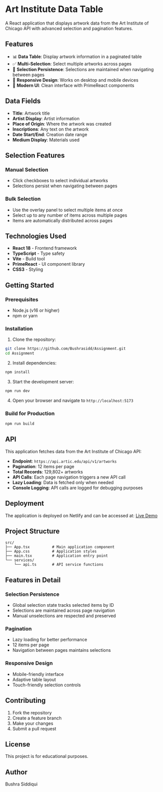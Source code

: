 # Art Institute Data Table

A React application that displays artwork data from the Art Institute of Chicago API with advanced selection and pagination features.

## Features

- 📊 **Data Table**: Display artwork information in a paginated table
- ✅ **Multi-Selection**: Select multiple artworks across pages
- 🔄 **Selection Persistence**: Selections are maintained when navigating between pages
- 📱 **Responsive Design**: Works on desktop and mobile devices
- 🎨 **Modern UI**: Clean interface with PrimeReact components

## Data Fields

- **Title**: Artwork title
- **Artist Display**: Artist information
- **Place of Origin**: Where the artwork was created
- **Inscriptions**: Any text on the artwork
- **Date Start/End**: Creation date range
- **Medium Display**: Materials used

## Selection Features

### Manual Selection
- Click checkboxes to select individual artworks
- Selections persist when navigating between pages

### Bulk Selection
- Use the overlay panel to select multiple items at once
- Select up to any number of items across multiple pages
- Items are automatically distributed across pages

## Technologies Used

- **React 18** - Frontend framework
- **TypeScript** - Type safety
- **Vite** - Build tool
- **PrimeReact** - UI component library
- **CSS3** - Styling

## Getting Started

### Prerequisites
- Node.js (v16 or higher)
- npm or yarn

### Installation

1. Clone the repository:
```bash
git clone https://github.com/Bushrasidd/Assignment.git
cd Assignment
```

2. Install dependencies:
```bash
npm install
```

3. Start the development server:
```bash
npm run dev
```

4. Open your browser and navigate to `http://localhost:5173`

### Build for Production

```bash
npm run build
```

## API

This application fetches data from the Art Institute of Chicago API:
- **Endpoint**: `https://api.artic.edu/api/v1/artworks`
- **Pagination**: 12 items per page
- **Total Records**: 129,802+ artworks
- **API Calls**: Each page navigation triggers a new API call
- **Lazy Loading**: Data is fetched only when needed
- **Console Logging**: API calls are logged for debugging purposes

## Deployment

The application is deployed on Netlify and can be accessed at:
[Live Demo](https://your-app-name.netlify.app)

## Project Structure

```
src/
├── App.tsx          # Main application component
├── App.css          # Application styles
├── main.tsx         # Application entry point
└── services/
    └── api.ts       # API service functions
```

## Features in Detail

### Selection Persistence
- Global selection state tracks selected items by ID
- Selections are maintained across page navigation
- Manual unselections are respected and preserved

### Pagination
- Lazy loading for better performance
- 12 items per page
- Navigation between pages maintains selections

### Responsive Design
- Mobile-friendly interface
- Adaptive table layout
- Touch-friendly selection controls

## Contributing

1. Fork the repository
2. Create a feature branch
3. Make your changes
4. Submit a pull request

## License

This project is for educational purposes.

## Author

Bushra Siddiqui